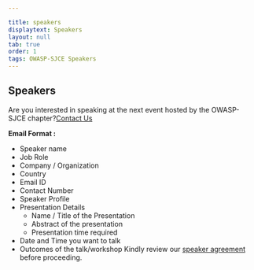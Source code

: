 ```yaml
---

title: speakers
displaytext: Speakers
layout: null
tab: true
order: 1
tags: OWASP-SJCE Speakers
---
```


## Speakers

<!-- Would you like to speak on the upcoming OWASP-SJCE meetup?--> 

Are you interested in speaking at the next event hosted by the OWASP-SJCE chapter?[Contact Us](mailto:ram.praveen@owasp.org) 


**Email Format :**

- Speaker name
- Job Role
- Company / Organization
- Country
- Email ID
- Contact Number
- Speaker Profile
- Presentation Details
    - Name / Title of the Presentation
    - Abstract of the presentation
    - Presentation time required
- Date and Time you want to talk
- Outcomes of the talk/workshop
Kindly review our [speaker agreement](/www-policy/legal/speaker-agreement) before proceeding.
